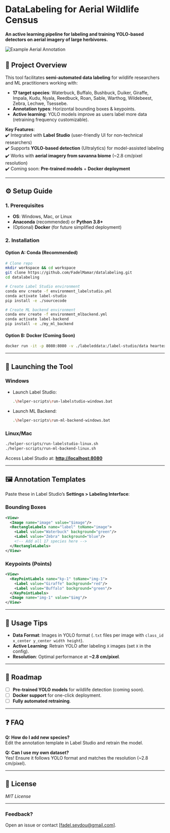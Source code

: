 # **DataLabeling for Aerial Wildlife Census**  
**An active learning pipeline for labeling and training YOLO-based detectors on aerial imagery of large herbivores.**  

![Example Aerial Annotation](assets\0db007efb98d458f89276fda5792f241.JPG)

## **📌 Project Overview**  
This tool facilitates **semi-automated data labeling** for wildlife researchers and ML practitioners working with:  
- **17 target species**: Waterbuck, Buffalo, Bushbuck, Duiker, Giraffe, Impala, Kudu, Nyala, Reedbuck, Roan, Sable, Warthog, Wildebeest, Zebra, Lechwe, Tsessebe.  
- **Annotation types**: Horizontal bounding boxes & keypoints.  
- **Active learning**: YOLO models improve as users label more data (retraining frequency customizable).  

**Key Features**:  
✔️ Integrated with **Label Studio** (user-friendly UI for non-technical researchers)  
✔️ Supports **YOLO-based detection** (Ultralytics) for model-assisted labeling  
✔️ Works with **aerial imagery from savanna biome** (~2.8 cm/pixel resolution)  
✔️ Coming soon: **Pre-trained models** + **Docker deployment**  

---

## **⚙️ Setup Guide**  

### **1. Prerequisites**  
- **OS**: Windows, Mac, or Linux  
- **Anaconda** (recommended) or **Python 3.8+**  
- (Optional) **Docker** (for future simplified deployment)  

### **2. Installation**  

#### **Option A: Conda (Recommended)**  
```bash  
# Clone repo  
mkdir workspace && cd workspace  
git clone https://github.com/FadelMamar/datalabeling.git  
cd datalabeling  

# Create Label Studio environment  
conda env create -f environment_labelstudio.yml  
conda activate label-studio  
pip install -e ./sourcecode  

# Create ML backend environment  
conda env create -f environment_mlbackend.yml  
conda activate label-backend  
pip install -e ./my_ml_backend  
```  

#### **Option B: Docker (Coming Soon)**  
```bash  
docker run -it -p 8080:8080 -v ./labeleddata:/label-studio/data heartexlabs/label-studio:latest  
```  

---

## **🚀 Launching the Tool**  

### **Windows**  
- Launch Label Studio:  
  ```bash  
  .\helper-scripts\run-labelstudio-windows.bat  
  ```  
- Launch ML Backend:  
  ```bash  
  .\helper-scripts\run-ml-backend-windows.bat  
  ```  

### **Linux/Mac**  
```bash  
./helper-scripts/run-labelstudio-linux.sh  
./helper-scripts/run-ml-backend-linux.sh  
```  

Access Label Studio at: **[http://localhost:8080](http://localhost:8080)**  

---

## **🖼️ Annotation Templates**  
Paste these in Label Studio’s **Settings > Labeling Interface**:  

### **Bounding Boxes**  
```xml  
<View>  
  <Image name="image" value="$image"/>  
  <RectangleLabels name="label" toName="image">  
    <Label value="Waterbuck" background="green"/>  
    <Label value="Zebra" background="blue"/>  
    <!-- Add all 17 species here -->  
  </RectangleLabels>  
</View>  
```  

### **Keypoints (Points)**  
```xml  
<View>  
  <KeyPointLabels name="kp-1" toName="img-1">  
    <Label value="Giraffe" background="red"/>  
    <Label value="Buffalo" background="green"/>  
  </KeyPointLabels>  
  <Image name="img-1" value="$img"/>  
</View>  
```  

---

## **🔧 Usage Tips**  
- **Data Format**: Images in YOLO format (`.txt` files per image with `class_id x_center y_center width height`).  
- **Active Learning**: Retrain YOLO after labeling `X` images (set `X` in the config).  
- **Resolution**: Optimal performance at **~2.8 cm/pixel**.  

---

## **🚧 Roadmap**  
- [ ] **Pre-trained YOLO models** for wildlife detection (coming soon).  
- [ ] **Docker support** for one-click deployment.  
- [ ] **Fully automated retraining**.  

---

## **❓ FAQ**  
**Q: How do I add new species?**  
Edit the annotation template in Label Studio and retrain the model.  

**Q: Can I use my own dataset?**  
Yes! Ensure it follows YOLO format and matches the resolution (~2.8 cm/pixel).  

---

## **📜 License**  
*MIT License*  

---

### **Feedback?**  
Open an issue or contact [fadel.seydou@gmail.com].  

